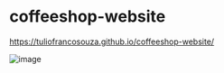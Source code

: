 # coffeeshop-website

https://tuliofrancosouza.github.io/coffeeshop-website/

![image](https://user-images.githubusercontent.com/96994158/163451947-137ffeb6-d894-425c-9997-dbd929b79426.png)
